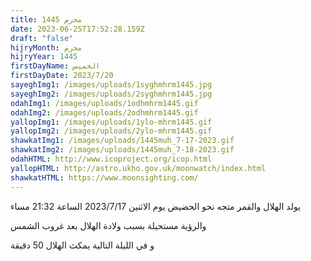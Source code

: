 ```yaml
---
title: محرم 1445
date: 2023-06-25T17:52:28.159Z
draft: "false"
hijryMonth: محرم
hijryYear: 1445
firstDayName: الخميس
firstDayDate: 2023/7/20
sayeghImg1: /images/uploads/1syghmhrm1445.jpg
sayeghImg2: /images/uploads/2syghmhrm1445.jpg
odahImg1: /images/uploads/1odhmhrm1445.gif
odahImg2: /images/uploads/2odhmhrm1445.gif
yallopImg1: /images/uploads/1ylo-mhrm1445.gif
yallopImg2: /images/uploads/2ylo-mhrm1445.gif
shawkatImg1: /images/uploads/1445muh_7-17-2023.gif
shawkatImg2: /images/uploads/1445muh_7-18-2023.gif
odahHTML: http://www.icoproject.org/icop.html
yallopHTML: http://astro.ukho.gov.uk/moonwatch/index.html
shawkatHTML: https://www.moonsighting.com/
---
```

ي﻿ولد الهلال والقمر متجه نحو الحضيض يوم الاثنين 2023/7/17 الساعة 21:32 مساء

و﻿الرؤية مستحيلة بسبب ولادة الهلال بعد غروب الشمس

و﻿ في الليلة التالية يمكث الهلال 50 دقيقة
